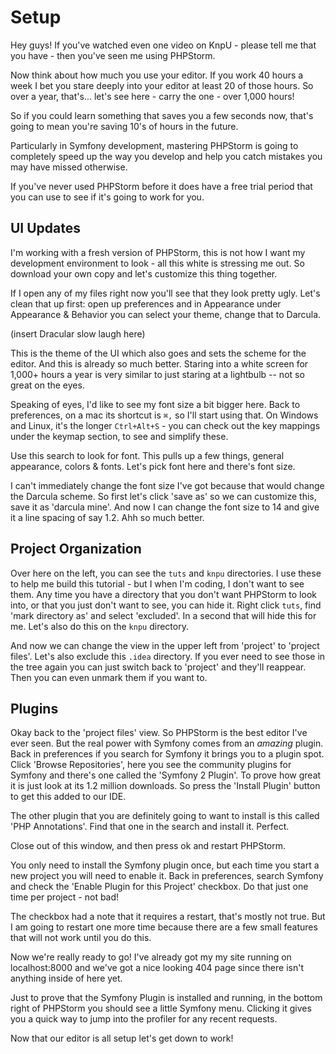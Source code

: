# Setup

Hey guys! If you've watched even one video on KnpU - please tell me that
you have - then you've seen me using PHPStorm. 

Now think about how much you use your editor. If you work 40 hours a 
week I bet you stare deeply into your editor at least 20 of those hours.
So over a year, that's... let's see here - carry the one - over 1,000 hours!

So if you could learn something that saves you a few seconds now, that's
going to mean you're saving 10's of hours in the future.

Particularly in Symfony development, mastering PHPStorm is going to 
completely speed up the way you develop and help you catch mistakes
you may have missed otherwise.

If you've never used PHPStorm before it does have a free trial period
that you can use to see if it's going to work for you.

## UI Updates

I'm working with a fresh version of PHPStorm, this is not how I want
my development environment to look - all this white is stressing me
out. So download your own copy and let's customize this thing together.

If I open any of my files right now you'll see that they look pretty ugly.
Let's clean that up first: open up preferences and in Appearance under
Appearance & Behavior you can select your theme, change that to Darcula.

(insert Dracular slow laugh here)

This is the theme of the UI which also goes and sets the scheme for the
editor. And this is already so much better. Staring into a white screen
for 1,000+ hours a year is very similar to just staring at a lightbulb -- not
so great on the eyes.

Speaking of eyes, I'd like to see my font size a bit bigger here. Back to
preferences, on a mac its shortcut is `⌘,` so I'll start using that. On
Windows and Linux, it's the longer `Ctrl+Alt+S` - you can check out the key 
mappings under the keymap section, to see and simplify these.

Use this search to look for font. This pulls up a few things, general appearance, 
colors & fonts. Let's pick font here and there's font size. 

I can't immediately change the font size I've got because that would change
the Darcula scheme. So first let's click 'save as' so we can customize this,
save it as 'darcula mine'. And now I can change the font size to 14 and give it a
line spacing of say 1.2. Ahh so much better.

## Project Organization

Over here on the left, you can see the `tuts` and `knpu` directories. I use
these to help me build this tutorial - but I when I'm coding, I don't want
to see them. Any time you have a directory that you don't want PHPStorm to look
into, or that you just don't want to see, you can hide it. Right click `tuts`,
find 'mark directory as' and select 'excluded'. In a second that will hide this
for me. Let's also do this on the `knpu` directory.

And now we can change the view in the upper left from 'project' to 'project files'.
Let's also exclude this `.idea` directory. If you ever need to see those in the tree
again you can just switch back to 'project' and they'll reappear. Then you can even
unmark them if you want to.

## Plugins

Okay back to the 'project files' view. So PHPStorm is the best editor I've ever seen.
But the real power with Symfony comes from an *amazing* plugin. Back in preferences if
you search for Symfony it brings you to a plugin spot. Click 'Browse Repositories',
here you see the community plugins for Symfony and there's one called the 'Symfony
2 Plugin'. To prove how great it is just look at its 1.2 million downloads. So press
the 'Install Plugin' button to get this added to our IDE. 

The other plugin that you are definitely going to want to install is this called
'PHP Annotations'. Find that one in the search and install it. Perfect.

Close out of this window, and then press ok and restart PHPStorm.

You only need to install the Symfony plugin once, but each time you start a new project you
will need to enable it. Back in preferences, search Symfony and check the
'Enable Plugin for this Project' checkbox. Do that just one time per project - not bad!

The checkbox had a note that it requires a restart, that's mostly not true. But I am going
to restart one more time because there are a few small features that will not work until
you do this.

Now we're really ready to go! I've already got my my site running on localhost:8000 and
we've got a nice looking 404 page since there isn't anything inside of here yet. 

Just to prove that the Symfony Plugin is installed and running, in the bottom right of
PHPStorm you should see a little Symfony menu. Clicking it gives you a quick way to
jump into the profiler for any recent requests.

Now that our editor is all setup let's get down to work!
